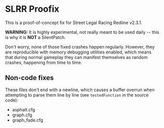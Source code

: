 # SLRR Proofix
This is a proof-of-concept fix for Street Legal Racing Redline v2.3.1.

**WARNING:** It is highly experimental, not really meant to be used daily -- this is why it is **NOT** a SilentPatch.

Don't worry, none of those fixed crashes happen regularly. However, they are reproducible with memory debugging utilities enabled,
which means that during normal gameplay they can manifest themselves as random crashes, happening from time to time.

## Non-code fixes

These files don't end with a newline, which causes a buffer overrun when attempting to parse them line by line (see `testedFunction` in the source code):
- asphalt.cfg
- graph.cfg
- graph_fade.cfg
